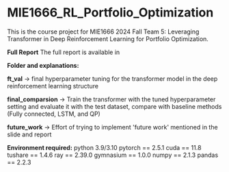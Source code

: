 # MIE1666_RL_Portfolio_Optimization
This is the course project for MIE1666 2024 Fall Team 5: Leveraging Transformer in Deep Reinforcement Learning for Portfolio Optimization.

**Full Report**
The full report is available in 

**Folder and explanations:**

**ft_val** -> final hyperparameter tuning for the transformer model in the deep reinforcement learning structure 

**final_comparsion** -> Train the transformer with the tuned hyperparameter setting and evaluate it with the test dataset, compare with baseline methods (Fully connected, LSTM, and QP)

**future_work** -> Effort of trying to implement 'future work' mentioned in the slide and report

**Environment required:**
python 3.9/3.10
pytorch == 2.5.1
cuda == 11.8
tushare == 1.4.6
ray == 2.39.0
gymnasium == 1.0.0
numpy == 2.1.3
pandas == 2.2.3

